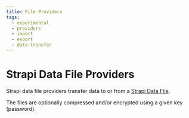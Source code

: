 ```yaml
---
title: File Providers
tags:
  - experimental
  - providers
  - import
  - export
  - data-transfer
---
```


# Strapi Data File Providers

Strapi data file providers transfer data to or from a [Strapi Data File](./01-file-structure.md).

The files are optionally compressed and/or encrypted using a given key (password).
